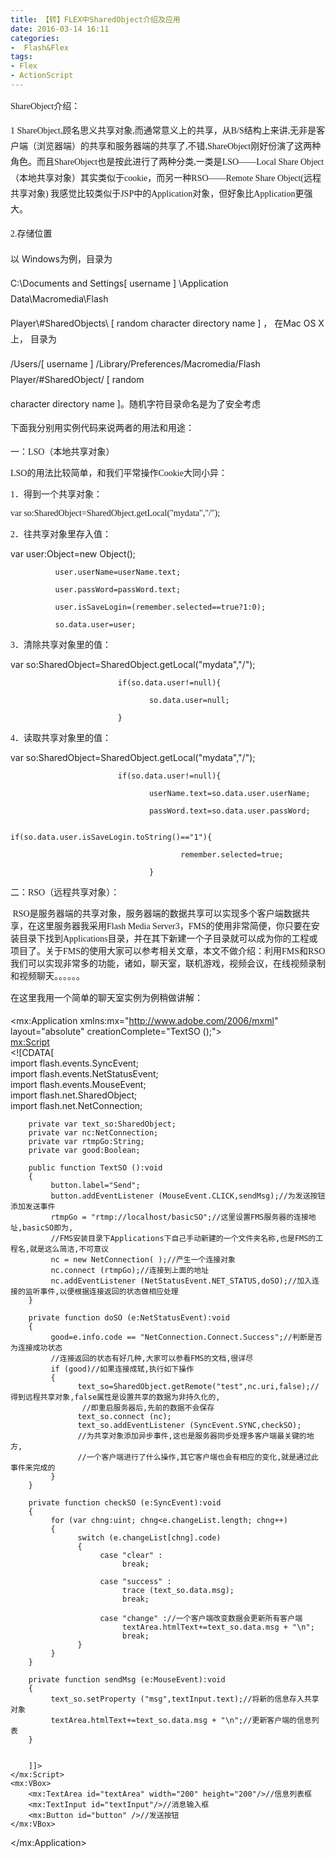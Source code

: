 ```yaml
---
title: 【转】FLEX中SharedObject介绍及应用
date: 2016-03-14 16:11
categories:
-  Flash&Flex
tags:
- Flex
- ActionScript
---
```

<!-- more -->
<span style="font-family: SimSun; font-size: 14px; line-height: 25.200000762939453px"><span style="line-height: 25.200000762939453px">ShareObject介绍：</span>  

</span>

<span style="font-family: SimSun; font-size: 14px; line-height: 25.200000762939453px">1 ShareObject,</span><span style="font-family: SimSun; font-size: 14px; line-height: 25.200000762939453px">顾名思义共享对象</span><span style="font-family: SimSun; font-size: 14px; line-height: 25.200000762939453px">,</span><span style="font-family: SimSun; font-size: 14px; line-height: 25.200000762939453px">而通常意义上的共享，从</span><span style="font-family: SimSun; font-size: 14px; line-height: 25.200000762939453px">B/S</span><span style="font-family: SimSun; font-size: 14px; line-height: 25.200000762939453px">结构上来讲</span><span style="font-family: SimSun; font-size: 14px; line-height: 25.200000762939453px">,</span><span style="font-family: SimSun; font-size: 14px; line-height: 25.200000762939453px">无非是客户端（浏览器端）的共享和服务器端的共享了</span><span style="font-family: SimSun; font-size: 14px; line-height: 25.200000762939453px">,</span><span style="font-family: SimSun; font-size: 14px; line-height: 25.200000762939453px">不错</span><span style="font-family: SimSun; font-size: 14px; line-height: 25.200000762939453px">,ShareObject</span><span style="font-family: SimSun; font-size: 14px; line-height: 25.200000762939453px">刚好份演了这两种角色。而且</span><span style="font-family: SimSun; font-size: 14px; line-height: 25.200000762939453px">ShareObject</span><span style="font-family: SimSun; font-size: 14px; line-height: 25.200000762939453px">也是按此进行了两种分类</span><span style="font-family: SimSun; font-size: 14px; line-height: 25.200000762939453px">,</span><span style="font-family: SimSun; font-size: 14px; line-height: 25.200000762939453px">一类是</span><span style="font-family: SimSun; font-size: 14px; line-height: 25.200000762939453px">LSO</span><span style="font-family: SimSun; font-size: 14px; line-height: 25.200000762939453px">——</span><span style="font-family: SimSun; font-size: 14px; line-height: 25.200000762939453px">Local
 Share Object</span><span style="font-family: SimSun; font-size: 14px; line-height: 25.200000762939453px">（本地共享对象）其实类似于</span><span style="font-family: SimSun; font-size: 14px; line-height: 25.200000762939453px">cookie</span><span style="font-family: SimSun; font-size: 14px; line-height: 25.200000762939453px">，而另一种</span><span style="font-family: SimSun; font-size: 14px; line-height: 25.200000762939453px">RSO</span><span style="font-family: SimSun; font-size: 14px; line-height: 25.200000762939453px">——</span><span style="font-family: SimSun; font-size: 14px; line-height: 25.200000762939453px">Remote
 Share Object(</span><span style="font-family: SimSun; font-size: 14px; line-height: 25.200000762939453px">远程共享对象</span><span style="font-family: SimSun; font-size: 14px; line-height: 25.200000762939453px">) </span><span style="font-family: SimSun; font-size: 14px; line-height: 25.200000762939453px">我感觉比较类似于</span><span style="font-family: SimSun; font-size: 14px; line-height: 25.200000762939453px">JSP</span><span style="font-family: SimSun; font-size: 14px; line-height: 25.200000762939453px">中的</span><span style="font-family: SimSun; font-size: 14px; line-height: 25.200000762939453px">Application</span><span style="font-family: SimSun; font-size: 14px; line-height: 25.200000762939453px">对象，但好象比</span><span style="font-family: SimSun; font-size: 14px; line-height: 25.200000762939453px">Application</span><span style="font-family: SimSun; font-size: 14px; line-height: 25.200000762939453px">更强大。</span>

<span style="font-family: SimSun; font-size: 14px; line-height: 25.200000762939453px"><span style="line-height: 25.200000762939453px">2.存储位置 </span>  

<span style="line-height: 25.200000762939453px">以 Windows为例，目录为 </span>  

<span style="line-height: 25.200000762939453px">C:\Documents and Settings\[ username ] \\Application Data\\Macromedia\\Flash </span>  

<span style="line-height: 25.200000762939453px">Player\\#SharedObjects\\ [ random character directory name ] ， 在Mac OS X 上， 目录为 </span>  

<span style="line-height: 25.200000762939453px">/Users/[ username ] /Library/Preferences/Macromedia/Flash Player/#SharedObject/ [ random </span>  

<span style="line-height: 25.200000762939453px">character directory name ]。随机字符目录命名是为了安全考虑 </span>  

</span>

<span style="font-family: SimSun; font-size: 14px; line-height: 25.200000762939453px"><span style="line-height: 25.200000762939453px">下面我分别用实例代码来说两者的用法和用途：</span>  

</span>

<span style="font-family: SimSun; font-size: 14px">一：LSO（本地共享对象）</span>

<span style="font-family: SimSun; font-size: 14px">LSO的用法比较简单，和我们平常操作Cookie大同小异：</span>

<span style="font-family: SimSun; font-size: 14px">1．得到一个共享对象：</span>

<span style="font-family: SimSun; font-size: 14px">var so:SharedObject=SharedObject.getLocal("mydata","/");</span>

<span style="font-family: SimSun; font-size: 14px">2．往共享对象里存入值：</span>

var user:Object=new Object();

              user.userName=userName.text;

              user.passWord=passWord.text;

              user.isSaveLogin=(remember.selected==true?1:0);

              so.data.user=user;

<span style="font-family: SimSun; font-size: 14px">3．清除共享对象里的值：     </span>

var so:SharedObject=SharedObject.getLocal("mydata","/");

                            if(so.data.user!=null){

                                   so.data.user=null;

                            }

<span style="font-family: SimSun; font-size: 14px">4．读取共享对象里的值：     </span>

 var so:SharedObject=SharedObject.getLocal("mydata","/");

                            if(so.data.user!=null){

                                   userName.text=so.data.user.userName;

                                   passWord.text=so.data.user.passWord;

                                   if(so.data.user.isSaveLogin.toString()=="1"){

                                          remember.selected=true;

                                   }

<span style="font-family: SimSun; font-size: 14px">二：RSO（远程共享对象）：</span>

<span style="font-family: SimSun; font-size: 14px"> RSO是服务器端的共享对象，服务器端的数据共享可以实现多个客户端数据共享，在这里服务器我采用Flash Media Server3，FMS的使用非常简便，你只要在安装目录下找到Applications目录，并在其下新建一个子目录就可以成为你的工程或项目了。关于FMS的使用大家可以参考相关文章，本文不做介绍：利用FMS和RSO我们可以实现非常多的功能，诸如，聊天室，联机游戏，视频会议，在线视频录制和视频聊天。。。。。。</span>

<span style="font-family: SimSun; font-size: 14px; line-height: 25.200000762939453px">在这里我用一个简单的聊天室实例为例稍做讲解：</span><span style="font-family: SimSun; font-size: 14px">  

</span>

<?xml version="1.0" encoding="utf-8"?>  
<mx:Application xmlns:mx="http://www.adobe.com/2006/mxml" layout="absolute" creationComplete="TextSO ();">  
    <mx:Script>  
        <![CDATA[  
        import flash.events.SyncEvent;  
        import flash.events.NetStatusEvent;  
        import flash.events.MouseEvent;  
        import flash.net.SharedObject;  
        import flash.net.NetConnection;  
          
        private var text_so:SharedObject;  
        private var nc:NetConnection;  
        private var rtmpGo:String;  
        private var good:Boolean;  
  
        public function TextSO ():void  
        {   
             button.label="Send";  
             button.addEventListener (MouseEvent.CLICK,sendMsg);//为发送按钮添加发送事件  
             rtmpGo = "rtmp://localhost/basicSO";//这里设置FMS服务器的连接地址,basicSO即为,  
             //FMS安装目录下Applications下自己手动新建的一个文件夹名称,也是FMS的工程名,就是这么简洁,不可意议  
             nc = new NetConnection( );//产生一个连接对象  
             nc.connect (rtmpGo);//连接到上面的地址  
             nc.addEventListener (NetStatusEvent.NET_STATUS,doSO);//加入连接的监听事件,以便根据连接返回的状态做相应处理  
        }  
  
        private function doSO (e:NetStatusEvent):void  
        {     
             good=e.info.code == "NetConnection.Connect.Success";//判断是否为连接成功状态  
             //连接返回的状态有好几种,大家可以参看FMS的文档,很详尽  
             if (good)//如果连接成轼,执行如下操作  
             {  
                   text_so=SharedObject.getRemote("test",nc.uri,false);//得到远程共享对象,false属性是设置共享的数据为非持久化的,  
                    //即重启服务器后,先前的数据不会保存  
                   text_so.connect (nc);  
                   text_so.addEventListener (SyncEvent.SYNC,checkSO);  
                   //为共享对象添加异步事件,这也是服务器同步处理多客户端最关键的地方,  
                   //一个客户端进行了什么操作,其它客户端也会有相应的变化,就是通过此事件来完成的  
             }  
        }  
  
        private function checkSO (e:SyncEvent):void  
        {  
             for (var chng:uint; chng<e.changeList.length; chng++)  
             {  
                   switch (e.changeList[chng].code)  
                   {  
                        case "clear" :  
                             break;  
  
                        case "success" :  
                             trace (text_so.data.msg);  
                             break;  
  
                        case "change" ://一个客户端改变数据会更新所有客户端  
                             textArea.htmlText+=text_so.data.msg + "\n";  
                             break;  
                   }  
             }  
        }  
  
        private function sendMsg (e:MouseEvent):void  
        {  
             text_so.setProperty ("msg",textInput.text);//将新的信息存入共享对象  
             textArea.htmlText+=text_so.data.msg + "\n";//更新客户端的信息列表  
        }  
  
  
        ]]>  
    </mx:Script>  
    <mx:VBox>  
        <mx:TextArea id="textArea" width="200" height="200"/>//信息列表框  
        <mx:TextInput id="textInput"/>//消息输入框  
        <mx:Button id="button" />//发送按钮  
    </mx:VBox>  
</mx:Application> 


<span style="font-family: SimSun; font-size: 14px">  

</span>
   
